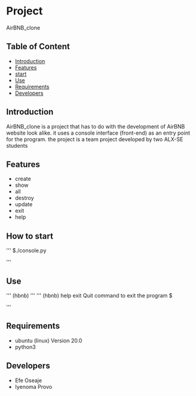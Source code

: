 # Project
AirBNB_clone
## Table of Content
* [Introduction]("Introduction")
* [Features]("Features")
* [start]("start")
* [Use]("Use")
* [Requirements]("Requirements")
* [Developers]("Developers")

## Introduction
AirBNB_clone is a project that has to do with the development of AirBNB website look alike.
it uses a console interface (front-end) as an entry point for the program.
the project is a team project developed by two ALX-SE students

## Features
* create
* show
* all
* destroy
* update
* exit
* help

## How to start
'''
$./console.py

'''

##  Use
'''
(hbnb) <command> <arguments>
'''
'''
(hbnb) help exit
Quit command to exit the program
$

'''

## Requirements
* ubuntu (linux) Version 20.0
* python3

## Developers
* Efe Oseaje
* Iyenoma Provo
